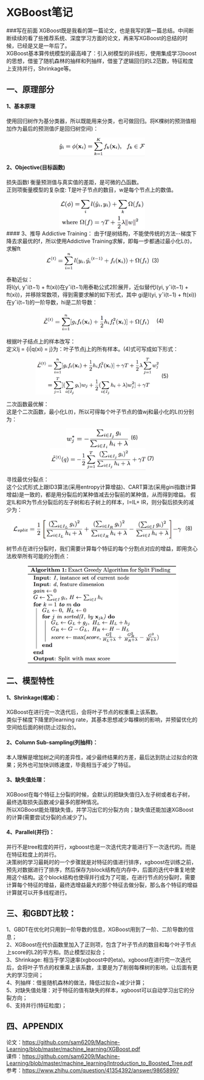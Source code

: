 # XGBoost笔记 
###写在前面
XGBoost既是我看的第一篇论文，也是我写的第一篇总结。中间断断续续的看了些推荐系统、深度学习方面的论文，再来写XGBoost的总结的时候，已经是又是一年后了。  
XGBoost基本算传统模型的最高峰了：引入树模型的非线形，使用集成学习boost的思想，借鉴了随机森林的抽样和列抽样，借鉴了逻辑回归的L2范数，特征粒度上支持并行，Shrinkage等。   

##  一、原理部分
####  1、基本原理  
使用回归树作为基分类器，所以既能用来分类，也可做回归。将K棵树的预测值相加作为最后的预测值(F是回归树空间)： 
<center> 
<img src=figure/1.png width = 45% div align=center> 
</center> 

####  2、Objective(目标函数)  
损失函数l 衡量预测值与真实值的差距，是可微的凸函数。  
正则项衡量模型的复杂度: T是叶子节点的数目，w是每个节点上的数值。  
<center> <img src=figure/2.png width = 45% div align=center> </center> 
####  3、推导
Addictive Training：  
由于f是树结构，不能使传统的方法--梯度下降去求最优的f，所以使用Addictive Training求解，即每一步都通过最小化L(t)，求解ft
<center> 
<img src=figure/3.png width = 55% div align=center> (3) 
</center> 


泰勒近似：  
将l(yi, yˆi(t−1) + ft(xi))在yˆi(t−1)用泰勒公式2阶展开，近似替代l(yi, yˆi(t−1) + ft(xi))，并移除常数项，得到需要求解的如下形式，其中 gi是l(yi, yˆi(t−1) + ft(xi))在yˆi(t−1)的一阶导数，hi是二阶导数：
<center> 
<img src=figure/4.png width = 60% div align=center> (4) 
</center>


根据叶子结点上的样本改写：  
定义Ij = {i|q(xi) = j}为：叶子节点j上的所有样本。(4)式可写成如下形式：
<center> 
<img src=figure/5.png width = 65% div align=center> (5) 
</center> 


二次函数最优解：  
这是个二次函数，最小化L(t)，所以可得每个叶子节点的值wj和最小化的L(t)分别为：
<center> 
<img src=figure/6.png width = 33% div align=center> (6) 
</center> 

<center> 
<img src=figure/7.png width = 50% div align=center> (7) 
</center> 


寻找最优分裂点：  
这个公式形式上跟ID3算法(采用entropy计算增益)、CART算法(采用gini指数计算增益)是一致的，都是用分裂后的某种值减去分裂前的某种值，从而得到增益。
假定IL和IR为节点分裂后的左子树和右子树上的样本，I=IL+ IR，则分裂后损失的减少为：
<center> 
<img src=figure/8.png width = 90% div align=center> (8) 
</center> 

树节点在进行分裂时，我们需要计算每个特征的每个分割点对应的增益，即用贪心法枚举所有可能的分割点：
<center> 
<img src=figure/9.png width = 80% div align=center>  
</center> 

##  二、模型特性
####  1、Shrinkage(缩减)：
XGBoost在进行完一次迭代后，会将叶子节点的权重乘上该系数。  
类似于梯度下降里的learning rate，其基本思想减少每棵树的影响，并预留优化的空间给后面的树(防止过拟合)。

####  2、Column Sub-sampling(列抽样)：  
本人理解是增加树之间的差异性，减少最终结果的方差，最后达到防止过拟合的效果；另外也可加快训练速度，毕竟相当于减少了特征。

#### 3、缺失值处理：
XGBoost在每个特征上分裂的时候，会默认的把缺失值归入左子树或者右子树，最终选取损失函数减少最多的那种情况。  
所以XGBoost能处理缺失值，并学习出它的分裂方向；缺失值还能加速XGBoost的计算(需要尝试分裂的点减少了)。

#### 4、Parallel(并行)：
并行不是tree粒度的并行，xgboost也是一次迭代完才能进行下一次迭代的。而是在特征粒度上的并行。   
决策树的学习最耗时的一个步骤就是对特征的值进行排序，xgboost在训练之前，预先对数据进行了排序，然后保存为block结构在内存中，后面的迭代中重复地使用这个结构。这个block结构也使得并行成为了可能，在进行节点的分裂时，需要计算每个特征的增益，最终选增益最大的那个特征去做分裂，那么各个特征的增益计算就可以开多线程进行。

## 三、和GBDT比较：
1、GBDT在优化时只用到一阶导数的信息，XGBoost用到了一阶、二阶导数的信息；  
2、XGBoost在代价函数里加入了正则项，包含了叶子节点的数目和每个叶子节点上score的L2的平方和。防止模型过拟合；  
3、Shrinkage: 相当于学习速率(xgboost中的eta)。xgboost在进行完一次迭代后，会将叶子节点的权重乘上该系数，主要是为了削弱每棵树的影响，让后面有更大的学习空间；  
4、列抽样：借鉴随机森林的做法，降低过拟合+减少计算；  
5、对缺失值处理：对于特征的值有缺失的样本，xgboost可以自动学习出它的分裂方向；  
6、支持并行(特征粒度)；

## 四、APPENDIX
论文：https://github.com/sam6209/Machine-Learning/blob/master/machine_learning/XGBoost.pdf  
课件：https://github.com/sam6209/Machine-Learning/blob/master/machine_learning/Introduction_to_Boosted_Tree.pdf  
参考：https://www.zhihu.com/question/41354392/answer/98658997
